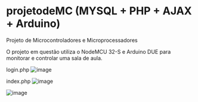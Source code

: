 # projetodeMC (MYSQL + PHP + AJAX + Arduino)
Projeto de Microcontroladores e Microprocessadores

O projeto em questão utiliza o NodeMCU 32-S e Arduino DUE para monitorar e controlar uma sala de aula. 

login.php
![image](https://user-images.githubusercontent.com/17256782/46912277-575adb80-cf47-11e8-9bed-548d21b49c03.png)

index.php
![image](https://user-images.githubusercontent.com/17256782/46912288-ac96ed00-cf47-11e8-9301-5fcad68af090.png)

![image](https://user-images.githubusercontent.com/17256782/46912307-50809880-cf48-11e8-8e52-6787a9200514.png)

